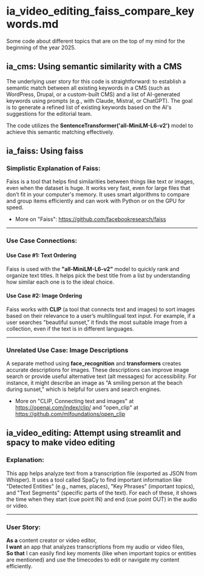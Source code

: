 # ia_video_editing_faiss_compare_keywords.md

Some code about different topics that are on the top of my mind for the beginning of the year 2025.


## ia_cms: Using semantic similarity with a CMS
The underlying user story for this code is straightforward: to establish a semantic match between all existing keywords in a CMS (such as WordPress, Drupal, or a custom-built CMS) and a list of AI-generated keywords using prompts (e.g., with Claude, Mistral, or ChatGPT). The goal is to generate a refined list of existing keywords based on the AI's suggestions for the editorial team.

The code utilizes the **SentenceTransformer('all-MiniLM-L6-v2')** model to achieve this semantic matching effectively.




## ia_faiss: Using faiss

### Simplistic Explanation of Faiss:
Faiss is a tool that helps find similarities between things like text or images, even when the dataset is huge. It works very fast, even for large files that don’t fit in your computer's memory. It uses smart algorithms to compare and group items efficiently and can work with Python or on the GPU for speed.

- More on "Faiss": https://github.com/facebookresearch/faiss

---

### Use Case Connections:

#### **Use Case #1: Text Ordering**
Faiss is used with the **"all-MiniLM-L6-v2"** model to quickly rank and organize text titles. It helps pick the best title from a list by understanding how similar each one is to the ideal choice.

#### **Use Case #2: Image Ordering**
Faiss works with **CLIP** (a tool that connects text and images) to sort images based on their relevance to a user’s multilingual text input. For example, if a user searches "beautiful sunset," it finds the most suitable image from a collection, even if the text is in different languages.

---

### Unrelated Use Case: Image Descriptions
A separate method using **face_recognition** and **transformers** creates accurate descriptions for images. These descriptions can improve image search or provide useful alternative text (alt messages) for accessibility. For instance, it might describe an image as "A smiling person at the beach during sunset," which is helpful for users and search engines.


- More on "CLIP, Connecting text and images" at https://openai.com/index/clip/ and "open_clip" at https://github.com/mlfoundations/open_clip


## ia_video_editing: Attempt using streamlit and spacy to make video editing
 
 ### Explanation:
This app helps analyze text from a transcription file (exported as JSON from Whisper). It uses a tool called SpaCy to find important information like "Detected Entities" (e.g., names, places), "Key Phrases" (important topics), and "Text Segments" (specific parts of the text). For each of these, it shows the time when they start (cue point IN) and end (cue point OUT) in the audio or video.

---

### User Story:
**As a** content creator or video editor,  
**I want** an app that analyzes transcriptions from my audio or video files,  
**So that** I can easily find key moments (like when important topics or entities are mentioned) and use the timecodes to edit or navigate my content efficiently.


